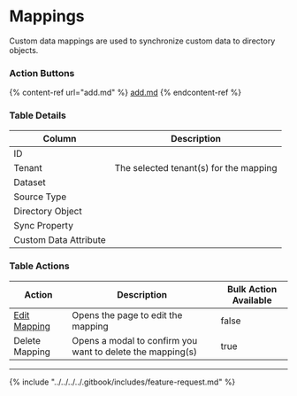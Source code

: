 # Mappings

Custom data mappings are used to synchronize custom data to directory objects.

### Action Buttons

{% content-ref url="add.md" %}
[add.md](add.md)
{% endcontent-ref %}

### Table Details

| Column                | Description                            |
| --------------------- | -------------------------------------- |
| ID                    |                                        |
| Tenant                | The selected tenant(s) for the mapping |
| Dataset               |                                        |
| Source Type           |                                        |
| Directory Object      |                                        |
| Sync Property         |                                        |
| Custom Data Attribute |                                        |

### Table Actions

<table><thead><tr><th>Action</th><th>Description</th><th data-type="checkbox">Bulk Action Available</th></tr></thead><tbody><tr><td><a href="edit.md">Edit Mapping</a></td><td>Opens the page to edit the mapping</td><td>false</td></tr><tr><td>Delete Mapping</td><td>Opens a modal to confirm you want to delete the mapping(s)</td><td>true</td></tr></tbody></table>

***

{% include "../../../../.gitbook/includes/feature-request.md" %}
